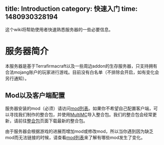 title: Introduction
category: 快速入门
time: 1480930328194
---
这个wiki将帮助使用者快速熟悉服务器的一些必要信息。

# 服务器简介
本服务器是基于Terrafirmacraft以及一些周边addon的生存服务器，只支持拥有合法mojang账户的玩家进行游戏。目前没有白名单（不排除会开启，如有变化会另行通知）。


## Mod以及客户端配置
服务器安装的mod（必须）请访问[mod列表](../mod-list/)。如果你不希望自己配置客户端，可以寻找我们制作的整合包，并使用[MultiMC](https://multimc.org)导入整合包。我们的整合包会经常更新，请前往[整合包](../modpack/)页面下载最新的整合包。

由于服务器会根据游戏的进展而增加mod或修改mod，所以当你遇到因为缺乏mod而无法链接的时候，请查看[mod列表](../mod-list/)来了解有哪些mod发生了变化。